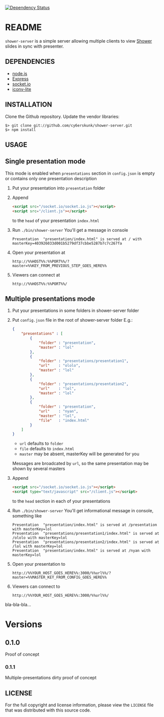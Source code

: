 [![Dependency Status](https://gemnasium.com/cy6erskunk/shower-server.png)](https://gemnasium.com/cy6erskunk/shower-server)

README
======

`shower-server` is a simple server allowing multiple clients to view [Shower][1] slides in sync with presenter.

DEPENDENCIES
------------

* [node.js][2]
* [Express][3]
* [socket.io][4]
* [iconv-lite][5]

INSTALLATION
------------

Clone the Github repository. Update the vendor libraries:

    $> git clone git://github.com/cy6erskunk/shower-server.git
    $> npm install


USAGE
-----

## Single presentation mode

This mode is enabled when `presentations` section in `config.json` is empty or contains only one presentation description

1. Put your presentation into `presentation` folder
1. Append

    ```html
    <script src="/socket.io/socket.io.js"></script>
    <script src="/client.js"></script>
    ```

    to the `head` of your presentation `index.html`
1. Run `./bin/shower-server`
    You'll get a message in console

    ```
    Presentation  "presentation/index.html" is served at / with masterKey=403926033d001b5279df37cbbe5287b7c7c267fa
    ```
1. Open your presentation at

    `http://%%HOST%%:%%PORT%%/?master=%%KEY_FROM_PREVIOUS_STEP_GOES_HERE%%`
1. Viewers can connect at

    `http://%%HOST%%:%%PORT%%/`

## Multiple presentations mode

1. Put your presentations in some folders in shower-server folder
1. Put `config.json` file in the root of shower-server folder
    E.g.:

    ```json
    {
        "presentations" : [
            {
                "folder" : "presentation",
                "master" : "lol"
            },
            {
                "folder" : "presentations/presentation1",
                "url"    : "ololo",
                "master" : "lol"
            },
            {
                "folder" : "presentations/presentation2",
                "url"    : "lol",
                "master" : "lol"
            },
            {
                "folder" : "presentation",
                "url"    : "nyan",
                "master" : "lol",
                "file"   : "index.html"
            }
        ]
    }
    ```
    + `url` defaults to `folder`
    - `file` defaults to `index.html`
    - `master` may be absent, masterKey will be generated for you

    Messages are broadcated by `url`, so the same presentation may be shown by several masters
1. Append

    ```html
    <script src="/socket.io/socket.io.js"></script>
    <script type="text/javascript" src="/client.js"></script>
    ```

    to the `head` section in each of your presentations
1. Run `./bin/shower-server`
    You'll get informational message in console, something like

    ```shell
    Presentation  "presentation/index.html" is served at /presentation with masterKey=lol
    Presentation  "presentations/presentation1/index.html" is served at /ololo with masterKey=lol
    Presentation  "presentations/presentation2/index.html" is served at /lol with masterKey=lol
    Presentation  "presentation/index.html" is served at /nyan with masterKey=lol
    ```
1. Open your presentation to

    `http://%%YOUR_HOST_GOES_HERE%%:3000/%%url%%/?master=%%MASTER_KEY_FROM_CONFIG_GOES_HERE%%`
1. Viewers can connect to

    `http://%%YOUR_HOST_GOES_HERE%%:3000/%%url%%/`

bla-bla-bla...

# Versions
## 0.1.0
Proof of concept

### 0.1.1
Multiple-presentations dirty proof of concept

LICENSE
-------

For the full copyright and license information, please view the `LICENSE` file
that was distributed with this source code.


[1]: https://github.com/shower/shower
[2]: http://nodejs.org/
[3]: http://expressjs.com/
[4]: https://github.com/learnboost/socket.io
[5]: https://github.com/ashtuchkin/iconv-lite
